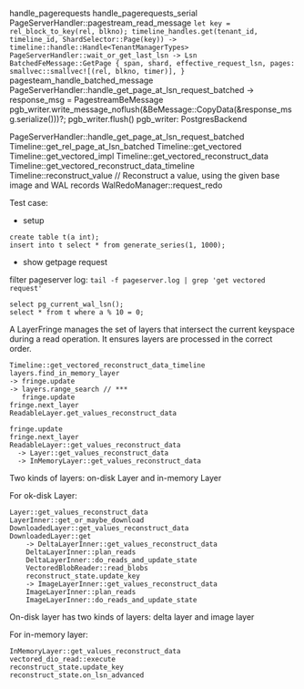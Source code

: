 handle_pagerequests
handle_pagerequests_serial
PageServerHandler::pagestream_read_message
    ```
    let key = rel_block_to_key(rel, blkno);
    timeline_handles.get(tenant_id, timeline_id, ShardSelector::Page(key))
      -> timeline::handle::Handle<TenantManagerTypes>
    PageServerHandler::wait_or_get_last_lsn
      -> Lsn
    BatchedFeMessage::GetPage {
        span,
        shard,
        effective_request_lsn,
        pages: smallvec::smallvec![(rel, blkno, timer)],
    }
    ```
pagesteam_handle_batched_message
PageServerHandler::handle_get_page_at_lsn_request_batched
  -> response_msg = PagestreamBeMessage
pgb_writer.write_message_noflush(&BeMessage::CopyData(&response_msg.serialize()))?;
pgb_writer.flush()
  pgb_writer: PostgresBackend



PageServerHandler::handle_get_page_at_lsn_request_batched
Timeline::get_rel_page_at_lsn_batched
Timeline::get_vectored
Timeline::get_vectored_impl
Timeline::get_vectored_reconstruct_data
  Timeline::get_vectored_reconstruct_data_timeline
Timeline::reconstruct_value // Reconstruct a value, using the given base image and WAL records
  WalRedoManager::request_redo

Test case:

* setup

```
create table t(a int);
insert into t select * from generate_series(1, 1000);
```

* show getpage request

filter pageserver log: `tail -f pageserver.log | grep 'get vectored request'`

```
select pg_current_wal_lsn();
select * from t where a % 10 = 0;
```


A LayerFringe manages the set of layers that intersect the current keyspace
during a read operation. It ensures layers are processed in the correct order.

```
Timeline::get_vectored_reconstruct_data_timeline
layers.find_in_memory_layer
-> fringe.update
-> layers.range_search // ***
   fringe.update
fringe.next_layer
ReadableLayer.get_values_reconstruct_data
```

```
fringe.update
fringe.next_layer
ReadableLayer::get_values_reconstruct_data
  -> Layer::get_values_reconstruct_data
  -> InMemoryLayer::get_values_reconstruct_data
```

Two kinds of layers: on-disk Layer and in-memory Layer

For ok-disk Layer:

```
Layer::get_values_reconstruct_data
LayerInner::get_or_maybe_download
DownloadedLayer::get_values_reconstruct_data
DownloadedLayer::get
    -> DeltaLayerInner::get_values_reconstruct_data
    DeltaLayerInner::plan_reads
    DeltaLayerInner::do_reads_and_update_state
    VectoredBlobReader::read_blobs
    reconstruct_state.update_key
    -> ImageLayerInner::get_values_reconstruct_data
    ImageLayerInner::plan_reads
    ImageLayerInner::do_reads_and_update_state
```

On-disk layer has two kinds of layers: delta layer and image layer

For in-memory layer:

```
InMemoryLayer::get_values_reconstruct_data
vectored_dio_read::execute
reconstruct_state.update_key
reconstruct_state.on_lsn_advanced
```
